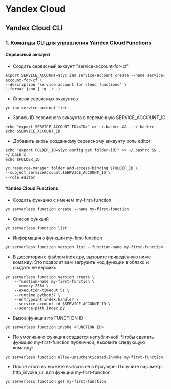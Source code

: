 # Yandex Cloud
## Yandex Cloud CLI

### 1. Команды CLI для управления Yandex Cloud Functions

#### Сервисный аккаунт
- Создать сервисный аккаунт "service-account-for-cf"

```
export SERVICE_ACCOUNT=$(yc iam service-account create --name service-account-for-cf \
--description "service account for cloud functions" \
--format json | jq -r .)
```

- Список сервисных эккаунтов

```
yc iam service-account list
```

- Запись ID сервисного эккаунта в переменную SERVICE_ACCOUNT_ID

```
echo "export SERVICE_ACCOUNT_ID=<ID>" >> ~/.bashrc && . ~/.bashrc
echo $SERVICE_ACCOUNT_ID
```
- Добавить вновь созданному сервисному аккаунту роль editor:

```
echo "export FOLDER_ID=$(yc config get folder-id)" >> ~/.bashrc && . ~/.bashrc 
echo $FOLDER_ID

yc resource-manager folder add-access-binding $FOLDER_ID \
--subject serviceAccount:$SERVICE_ACCOUNT_ID \
--role editor
```

#### Yandex Cloud Functions

- Создать функцию с именем my-first-function
```
yc serverless function create --name my-first-function 
```
- Список функций

```
yc serverless function list
```
- Информация о функции my-first-function

```
yc serverless function version list --function-name my-first-function 
```
- В директории с файлом index.py, вызовите приведённую ниже команду. Это позволит вам загрузить код функции в облако и создать её версию:
```
yc serverless function version create \
    --function-name my-first-function \
    --memory 256m \
    --execution-timeout 5s \
    --runtime python37 \
    --entrypoint index.handler \
    --service-account-id $SERVICE_ACCOUNT_ID \
    --source-path index.py 
```
- Вызов функции по FUNCTION ID

```
yc serverless function invoke <FUNCTION ID>
```

- По умолчанию функция создаётся непубличной. Чтобы сделать функцию my-first-function публичной, вызовите следующую команду:
```
yc serverless function allow-unauthenticated-invoke my-first-function 
```

- После этого вы можете вызвать её в браузере. Получите параметр http_invoke_url для функции my-first-function:
```
yc serverless function get my-first-function 
```
